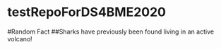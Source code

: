 # testRepoForDS4BME2020
#Random Fact
##Sharks have previously been found living in an active volcano!
